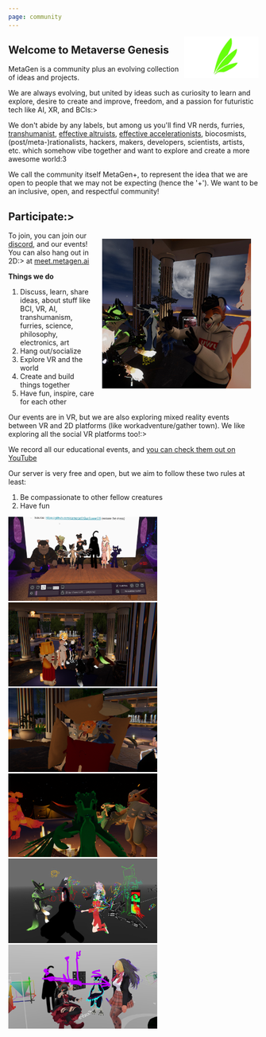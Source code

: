 ```yaml
---
page: community
---
```


<img alt="logo based on Avali icon by Ryuujin-ZERO, CC-BY" title="logo based on Avali icon by Ryuujin-ZERO, CC-BY" src="logo_feathers.png" width="150px" style="float:right;">

## Welcome to Metaverse Genesis

MetaGen is a community plus an evolving collection of ideas and projects.

We are always evolving, but united by ideas such as curiosity to learn and explore, desire to create and improve, freedom, and a passion for futuristic tech like AI, XR, and BCIs:>

We don't abide by any labels, but among us you'll find VR nerds, furries, [transhumanist](https://en.wikipedia.org/wiki/Transhumanism), [effective altruists](https://www.effectivealtruism.org/), [effective accelerationists](https://effectiveaccelerationism.substack.com/p/repost-notes-on-eacc-principles-and), biocosmists, (post/meta-)rationalists, hackers, makers, developers, scientists, artists, etc. which somehow vibe together and want to explore and create a more awesome world:3

We call the community itself MetaGen+, to represent the idea that we are open to people that we may not be expecting (hence the '+'). We want to be an inclusive, open, and respectful community!

## Participate:>

<img src="img/event2.jpg" width="300px" style="float:right; padding: 15px;">

To join, you can join our [discord](/discord), and our events! You can also hang out in 2D:> at [meet.metagen.ai](https://meet.metagen.ai/)

__Things we do__

1. Discuss, learn, share ideas, about stuff like BCI, VR, AI, transhumanism, furries, science, philosophy, electronics, art 
2. Hang out/socialize
3. Explore VR and the world
4. Create and build things together
5. Have fun, inspire, care for each other

Our events are in VR, but we are also exploring mixed reality events between VR and 2D platforms (like workadventure/gather town). We like exploring all the social VR platforms too!:>

We record all our educational events, and [you can check them out on YouTube](https://www.youtube.com/playlist?list=PLmwqDOin_Zt48iB6dzKmE3tLdWqxTc3ha)

Our server is very free and open, but we aim to follow these two rules at least:

1. Be compassionate to other fellow creatures 
2. Have fun

<img src="img/event1.png" width="300px" style="">
<img src="img/event3.png" width="300px" style="">
<img src="img/event4.png" width="300px" style="">
<img src="img/event5.png" width="300px" style="">
<img src="img/event_shaders.JPG" width="300px" style="">
<img src="img/event_shaders2.png" width="300px" style="">
